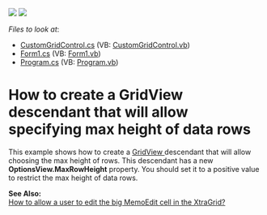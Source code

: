 <!-- default badges list -->
[![](https://img.shields.io/badge/Open_in_DevExpress_Support_Center-FF7200?style=flat-square&logo=DevExpress&logoColor=white)](https://supportcenter.devexpress.com/ticket/details/E2001)
[![](https://img.shields.io/badge/📖_How_to_use_DevExpress_Examples-e9f6fc?style=flat-square)](https://docs.devexpress.com/GeneralInformation/403183)
<!-- default badges end -->
<!-- default file list -->
*Files to look at*:

* [CustomGridControl.cs](./CS/GridView_MaxRowHeight/CustomGridControl.cs) (VB: [CustomGridControl.vb](./VB/GridView_MaxRowHeight/CustomGridControl.vb))
* [Form1.cs](./CS/GridView_MaxRowHeight/Form1.cs) (VB: [Form1.vb](./VB/GridView_MaxRowHeight/Form1.vb))
* [Program.cs](./CS/GridView_MaxRowHeight/Program.cs) (VB: [Program.vb](./VB/GridView_MaxRowHeight/Program.vb))
<!-- default file list end -->
# How to create a GridView descendant that will allow specifying max height of data rows


<p>This example shows how to create a <a href="//">GridView </a>descendant that will allow choosing the max height of rows. This descendant has a new <strong>OptionsView.MaxRowHeight</strong> property. You should set it to a positive value to restrict the max height of data rows.</p><p><strong>See Also:</strong><br />
<a href="https://www.devexpress.com/Support/Center/p/AK9169">How to allow a user to edit the big MemoEdit cell in the XtraGrid?</a></p>

<br/>


